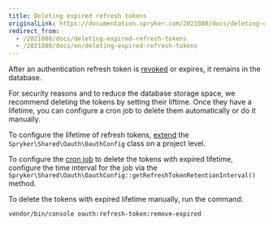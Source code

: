```yaml
---
title: Deleting expired refresh tokens
originalLink: https://documentation.spryker.com/2021080/docs/deleting-expired-refresh-tokens
redirect_from:
  - /2021080/docs/deleting-expired-refresh-tokens
  - /2021080/docs/en/deleting-expired-refresh-tokens
---
```


After an authentication refresh token is [revoked](https://documentation.spryker.com/docs/authentication-and-authorization) or expires, it remains in the database.

For security reasons and to reduce the database storage space, we recommend deleting the tokens by setting their liftime. Once they have a lifetime, you can configure a cron job to delete them automatically or do it manually.


To configure the lifetime of refresh tokens, [extend](https://documentation.spryker.com/docs/t-extend-spryker) the `Spryker\Shared\Oauth\OauthConfig` class on a project level.

To configure the [cron job](https://documentation.spryker.com/docs/cronjob-scheduling) to delete the tokens with expired lifetime, configure the time interval for the job via the `Spryker\Shared\Oauth\OauthConfig::getRefreshTokenRetentionInterval()` method.

To delete the tokens with expired lifetime manually, run the command:
```bash
vendor/bin/console oauth:refresh-token:remove-expired
```



